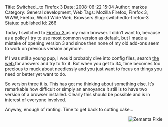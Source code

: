 Title: Switched...to Firefox 3
Date: 2008-06-22 15:04
Author: markos
Category: General development, Web
Tags: Mozilla Firefox, Firefox 3, WWW, Firefox, World Wide Web, Browsers
Slug: switchedto-firefox-3
Status: published
Id: 266

<div>
 <p>
  Today I switched to
  <a class="zem_slink" href="http://www.firefox.com/" rel="homepage" title="Mozilla Firefox">
   Firefox 3
  </a>
  as my main browser. I didn’t want to, because as a policy I try to use most common version as default, but I made a mistake of opening version 3 and since then none of my old add-ons seem to work on previous version anymore.
 </p>
 <p>
  If I was still a young pup, I would probably dive into config files, search
  <a class="zem_slink" href="http://en.wikipedia.org/wiki/World_Wide_Web" rel="wikipedia" title="World Wide Web">
   the web
  </a>
  for answers and try to fix it. But when you get to 34, time becomes too precious to muck about needlessly and you just want to focus on things you need or better yet want to do.
 </p>
 <p>
  So version three it is. This has got me thinking about something else. It’s remarkable how difficult or simply an annoyance it still is to have two version of a browser installed. Clearly this should be possible and is in interest of everyone involved.
 </p>
 <p>
  Anyway, enough of ranting. Time to get back to cutting cake…
 </p>
 <div class="zemanta-pixie" style="margin-top: 10px; height: 15px;">
  <a class="zemanta-pixie-a" href="http://reblog.zemanta.com/zemified/79c05cbe-847f-4fa0-8dc3-878f8e79208f/" title="Zemified by Zemanta">
   <img alt="Zemanta Pixie" class="zemanta-pixie-img" src="http://img.zemanta.com/reblog_a.png?x-id=79c05cbe-847f-4fa0-8dc3-878f8e79208f" style="border: medium none; float: right;"/>
  </a>
 </div>
</div>
